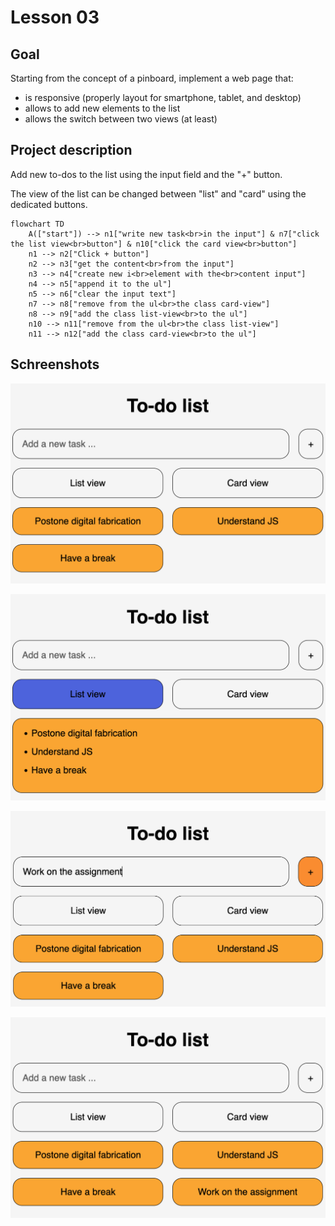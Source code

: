 # Lesson 03

## Goal

Starting from the concept of a pinboard, implement a web page that:

- is responsive (properly layout for smartphone, tablet, and desktop)
- allows to add new elements to the list
- allows the switch between two views (at least)

## Project description

Add new to-dos to the list using the input field and the "+" button.

The view of the list can be changed between "list" and "card" using the dedicated buttons.

```mermaid
flowchart TD
    A(["start"]) --> n1["write new task<br>in the input"] & n7["click the list view<br>button"] & n10["click the card view<br>button"]
    n1 --> n2["Click + button"]
    n2 --> n3["get the content<br>from the input"]
    n3 --> n4["create new i<br>element with the<br>content input"]
    n4 --> n5["append it to the ul"]
    n5 --> n6["clear the input text"]
    n7 --> n8["remove from the ul<br>the class card-view"]
    n8 --> n9["add the class list-view<br>to the ul"]
    n10 --> n11["remove from the ul<br>the class list-view"]
    n11 --> n12["add the class card-view<br>to the ul"]
```

## Schreenshots

![first screenshot](DOC/todo_list_01.png)

![second screenshot](DOC/todo_list_02.png)

![second screenshot](DOC/todo_list_03.png)

![second screenshot](DOC/todo_list_04.png)
